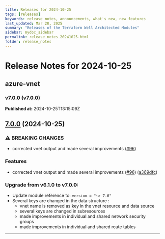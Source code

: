 ```yaml
---
title: Releases for 2024-10-25
tags: [releases]
keywords: release notes, announcements, what's new, new features
last_updated: Mar 20, 2025
summary: "Releases of the Terraform Well Architected Modules"
sidebar: mydoc_sidebar
permalink: release_notes_20241025.html
folder: release_notes
---
```


# Release Notes for 2024-10-25

## azure-vnet
### v7.0.0 (v7.0.0)
**Published at:** 2024-10-25T13:15:09Z

## [7.0.0](https://github.com/CloudNationHQ/terraform-azure-vnet/compare/v6.1.0...v7.0.0) (2024-10-25)


### ⚠ BREAKING CHANGES

* corrected vnet output and made several improvements ([#96](https://github.com/CloudNationHQ/terraform-azure-vnet/issues/96))

### Features

* corrected vnet output and made several improvements ([#96](https://github.com/CloudNationHQ/terraform-azure-vnet/issues/96)) ([a369dfc](https://github.com/CloudNationHQ/terraform-azure-vnet/commit/a369dfce51a730f7d33cdc9a3ba841131d181d10))

### Upgrade from v6.1.0 to v7.0.0:

- Update module reference to: `version = "~> 7.0"`
- Several keys are changed in the data structure :
  - vnet name is removed as key in the vnet resource and data source
  - several keys are changed in subresources
  - made improvements in individual and shared network security groups
  - made improvements in individual and shared route tables

---

